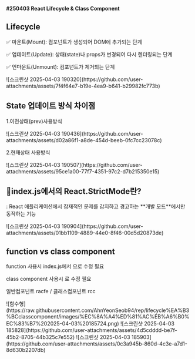 **#250403 React Lifecycle & Class Component**

## Lifecycle
<p>✅ 마운트(Mount): 컴포넌트가 생성되어 DOM에 추가되는 단계</p>
<p>✅ 업데이트(Update): 상태(state)나 props가 변경되어 다시 렌더링되는 단계</p>
<p>✅ 언마운트(Unmount): 컴포넌트가 제거되는 단계</p>
![스크린샷 2025-04-03 190320](https://github.com/user-attachments/assets/7f4f64e7-b19e-4ea9-b641-b29982fc773b)


## State 업데이트 방식 차이점
<p>1.이전상태(prev)사용방식</p>
![스크린샷 2025-04-03 190436](https://github.com/user-attachments/assets/d02a86f1-a8de-454d-beeb-0fc7cc23078c)


<p>2.현재상태 사용방식</p>
![스크린샷 2025-04-03 190507](https://github.com/user-attachments/assets/95ce1a00-77f7-4351-97c2-d7b215350e15)


## 🤔index.js에서의 React.StrictMode란?
<p>: React 애플리케이션에서 잠재적인 문제를 감지하고 경고하는 **개발 모드**에서만 동작하는 기능</p>
![스크린샷 2025-04-03 190904](https://github.com/user-attachments/assets/01bb1109-4889-44e0-8f46-00d5d20873de)



## function vs class component
<p>function 사용시 index.js에서 <App/>으로 수정 필요</p>
<p>class component 사용시 <AppClass/>로 수정 필요</p>
<p>일반컴포넌트 racfe / 클래스컴포넌트 rcc</p>
![함수형](https://raw.githubusercontent.com/AhnYeonSeob94/rep/lifecycle%EA%B3%BCclasscomponent/images/%EC%8A%A4%ED%81%AC%EB%A6%B0%EC%83%B7%202025-04-03%20185724.png)
![스크린샷 2025-04-03 185828](https://github.com/user-attachments/assets/4d5cdddd-be7f-45b2-8705-44b325c7e552)
![스크린샷 2025-04-03 185903](https://github.com/user-attachments/assets/0c3a945b-860d-4c3e-a7d1-8d630b2207db)





